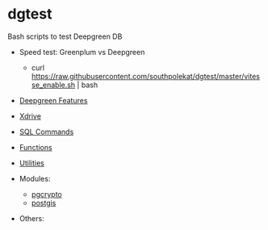 # dgtest

Bash scripts to test Deepgreen DB

* Speed test: Greenplum vs Deepgreen
  * curl https://raw.githubusercontent.com/southpolekat/dgtest/master/vitesse_enable.sh | bash

* [Deepgreen Features](https://github.com/southpolekat/dgtest/tree/master/features)
* [Xdrive](https://github.com/southpolekat/dgtest/tree/master/xdrive)
* [SQL Commands](https://github.com/southpolekat/dgtest/tree/master/sqlcmd)
* [Functions](https://github.com/southpolekat/dgtest/tree/master/functions)
* [Utilities](https://github.com/southpolekat/dgtest/tree/master/utilities)
* Modules:
  * [pgcrypto](https://github.com/southpolekat/dgtest/tree/master/pgcrypto)
  * [postgis](https://github.com/southpolekat/dgtest/tree/master/postgis)
* Others:
